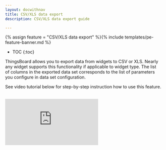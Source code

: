 ```yaml
---
layout: docwithnav
title: CSV/XLS data export
description: CSV/XLS data export guide

---
```


{% assign feature = "CSV/XLS data export" %}{% include templates/pe-feature-banner.md %}

* TOC
{:toc}

ThingsBoard allows you to export data from widgets to CSV or XLS. Nearly any widget supports this functionality if applicable to widget type.
The list of columns in the exported data set corresponds to the list of parameters you configure in data set configuration.
 
See video tutorial below for step-by-step instruction how to use this feature.

<br/> 
<div id="video">  
    <div id="video_wrapper">
        <iframe src="https://www.youtube.com/embed/TzQ21MP8tNs" frameborder="0" allowfullscreen></iframe>
    </div>
</div> 
